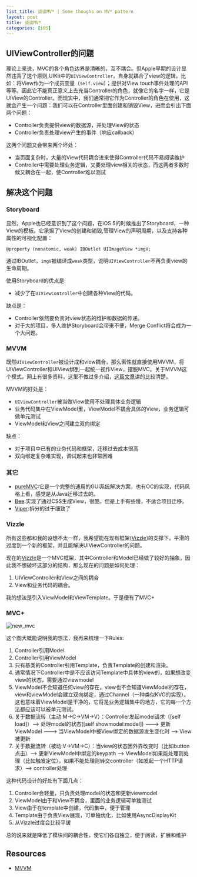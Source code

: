 ```yaml
---
list_title: 谈谈MV* | Some thoughs on MV* pattern
layout: post
title: 谈谈MV*
categories: [iOS]
---
```



## UIViewController的问题

理论上来说，MVC的各个角色边界是清晰的，互不耦合。但Apple早期的设计显然违背了这个原则,UIKit中的`UIViewController`，自身就耦合了view的逻辑，比如：将View作为一个成员变量（`self.view`）；提供对View touch事件处理的API等等。因此它不能真正意义上去充当Controller的角色，就像它的名字一样，它是UIView的Controller。而现实中，我们通常把它作为Controller的角色在使用，这就会产生一个问题：我们可以在Controller里面创建和销毁View，进而会引出下面两个问题：

- Controller负责提供view的数据源，并处理View的状态
- Controller负责处理view产生的事件（响应callback）

这两个问题又会带来两个坏处：

- 当页面复杂时，大量的View代码耦合进来使得Controller代码不易阅读维护
- Controller中需要处理业务逻辑，又要处理view相关的状态，而这两者多数时候又耦合在一起，使Controller难以测试


## 解决这个问题

### Storyboard

显然，Apple也已经意识到了这个问题，在iOS 5的时候推出了Storyboard，一种View的模板。它承担了View的创建和销毁,管理View的声明周期，以及支持各种属性的可视化配置：

```objc
@property (nonatomic, weak) IBOutlet UIImageView *imgV;
```
通过IBOutlet，`imgV`被编译成`weak`类型，说明`UIViewController`不再负责view的生命周期。

使用Storyboard的优点是:

- 减少了在`UIViewController`中创建各种View的代码。

缺点是：

- Controller依然要负责对view状态的维护和数据的传递。
- 对于大的项目，多人维护Storyboard会带来不便，Merge Conflict将会成为一个大问题。

### MVVM

既然`UIViewController`被设计成和view耦合，那么索性就直接使用MVVM，将UIViewController和UIView绑到一起统一视作View，摆脱MVC。关于MVVM这个模式，网上有很多资料，这里不做过多介绍，[这篇文章](http://www.objc.io/issue-13/mvvm.html)讲的比较清楚。

MVVM的好处是：

- `UIViewController`被当做View使用不处理具体业务逻辑
- 业务代码集中在ViewModel里，ViewModel不耦合具体的View，业务逻辑可做单元测试
- ViewModel和View之间建立双向绑定

缺点：
- 对于项目中已有的业务代码和框架，迁移过去成本很高
- 双向绑定复杂难实现，调试起来也非常困难

### 其它

- [pureMVC](https://github.com/PureMVC/puremvc-objectivec-standard-framework/wiki):它是一个完整的通用的GUI系统解决方案，也有OC的实现，代码风格上看，感觉是从Java迁移过去的。
- [Bee](https://github.com/gavinkwoe/BeeFramework):实现了通过CSS生成View，很酷，但是上手有些慢，不适合项目迁移。
- [Viper](http://www.objc.io/issue-13/viper.html):拆分的过于细致了

### Vizzle

所有这些都和我的设想不太一样，我希望能在现有框架([Vizzle](http://akadealloc.github.io/blog/2014/09/15/Vizzle.html))的支撑下，平滑的过度到一个新的框架，并且能解决UIViewController的问题。

现在的[Vizzle](http://akadealloc.github.io/blog/2014/09/15/Vizzle.html)是一个MVC框架，其中Controller和Model已经做了较好的抽象，因此我不想破坏这部分的结构，那么现在的问题是如何处理：

1. UIViewController和View之间的耦合
2. View和业务代码的耦合。

我的想法是引入ViewModel和ViewTemplate。于是便有了MVC+

### MVC+

<img src="{{site.baseurl}}/assets/images/2014/11/new_mvc.png" alt="new_mvc"/>

这个图大概能说明我的想法，我再来梳理一下Rules:
1. Controller引用Model
2. Controller引用ViewModel
3. 只有基类的Controller引用Template，负责Template的创建和渲染。
4. 通常情况下Controller中是不应该访问Template中具体的view的，如果想改变view的状态，需要通过viewmodel
5. ViewModel不会知道任何view的存在，view也不会知道ViewModel的存在，view和viewModel会建立双向绑定，通过Channel（一种类似KVO的实现）。这也意味着ViewModel是干净的，它将是业务逻辑集中的地方，它的每一个方法都应该可以被单元测试。
6. 关于数据流转（主动:M->C->VM->V）：Controller发起model请求（[self load]）--> 处理model的状态([self showmodel:model]) ---> 更新ViewModel ---> 当ViewModel中被View绑定的数据源发生变化时 --> View被更新
7. 关于数据流转（被动:V->VM->C）：当view的状态因外界改变时（比如button点击）--> 更新ViewModel中绑定的keypath --> ViewModel如果能处理则处理（比如触发定位），如果不能处理则转交controller（如发起一个HTTP请求）--> controller处理


这种代码设计的好处有下面几点：

1. Controller会轻量，只负责处理model的状态和更新viewmodel
2. ViewModel由于和View不耦合，里面的业务逻辑可单独测试
3. View由于在template中创建，代码集中，便于管理
4. Template由于负责View展现，可单独优化，比如使用AsyncDisplayKit
5. 从Vizzle过度会比较平缓

总的说来就是降低了模块间的耦合性，使它们各自独立，便于阅读，扩展和维护

## Resources

- [MVVM](https://www.youtube.com/watch?v=dHlwC-UNkxs)


